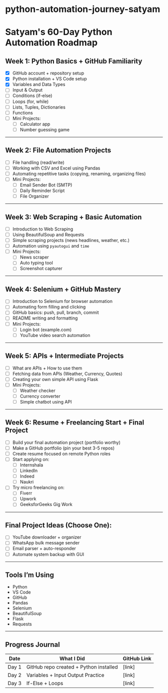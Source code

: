 # python-automation-journey-satyam
# Satyam's 60-Day Python Automation Roadmap

## Week 1: Python Basics + GitHub Familiarity

- [x] GitHub account + repository setup
- [x] Python installation + VS Code setup
- [x] Variables and Data Types
- [ ] Input & Output
- [ ] Conditions (if-else)
- [ ] Loops (for, while)
- [ ] Lists, Tuples, Dictionaries
- [ ] Functions
- [ ] Mini Projects:
  - [ ] Calculator app
  - [ ] Number guessing game

---

## Week 2: File Automation Projects

- [ ] File handling (read/write)
- [ ] Working with CSV and Excel using Pandas
- [ ] Automating repetitive tasks (copying, renaming, organizing files)
- [ ] Mini Projects:
  - [ ] Email Sender Bot (SMTP)
  - [ ] Daily Reminder Script
  - [ ] File Organizer

---

## Week 3: Web Scraping + Basic Automation

- [ ] Introduction to Web Scraping
- [ ] Using BeautifulSoup and Requests
- [ ] Simple scraping projects (news headlines, weather, etc.)
- [ ] Automation using `pyautogui` and `time`
- [ ] Mini Projects:
  - [ ] News scraper
  - [ ] Auto typing tool
  - [ ] Screenshot capturer

---

## Week 4: Selenium + GitHub Mastery

- [ ] Introduction to Selenium for browser automation
- [ ] Automating form filling and clicking
- [ ] GitHub basics: push, pull, branch, commit
- [ ] README writing and formatting
- [ ] Mini Projects:
  - [ ] Login bot (example.com)
  - [ ] YouTube video search automation

---

## Week 5: APIs + Intermediate Projects

- [ ] What are APIs + How to use them
- [ ] Fetching data from APIs (Weather, Currency, Quotes)
- [ ] Creating your own simple API using Flask
- [ ] Mini Projects:
  - [ ] Weather checker
  - [ ] Currency converter
  - [ ] Simple chatbot using API

---

## Week 6: Resume + Freelancing Start + Final Project

- [ ] Build your final automation project (portfolio worthy)
- [ ] Make a GitHub portfolio (pin your best 3-5 repos)
- [ ] Create resume focused on remote Python roles
- [ ] Start applying on:
  - [ ] Internshala
  - [ ] LinkedIn
  - [ ] Indeed
  - [ ] Naukri
- [ ] Try micro freelancing on:
  - [ ] Fiverr
  - [ ] Upwork
  - [ ] GeeksforGeeks Gig Work

---

## Final Project Ideas (Choose One):

- [ ] YouTube downloader + organizer  
- [ ] WhatsApp bulk message sender  
- [ ] Email parser + auto-responder  
- [ ] Automate system backup with GUI  

---

## Tools I’m Using

- Python  
- VS Code  
- GitHub  
- Pandas  
- Selenium  
- BeautifulSoup  
- Flask  
- Requests  

---


## Progress Journal 

| Date       | What I Did                              | GitHub Link |
|------------|------------------------------------------|-------------|
| Day 1      | GitHub repo created + Python installed   | [link]      |
| Day 2      | Variables + Input Output Practice        | [link]      |
| Day 3      | If-Else + Loops                          | [link]      |
         


